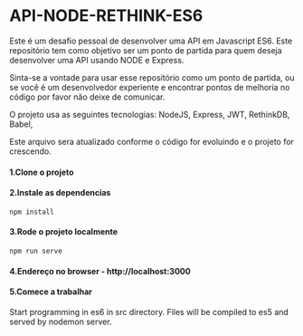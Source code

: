 # API-NODE-RETHINK-ES6
Este é um desafio pessoal de desenvolver uma API em Javascript ES6.
Este repositório tem como objetivo ser um ponto de partida para quem deseja desenvolver
uma API usando NODE e Express.

Sinta-se a vontade para usar esse repositório como um ponto de partida, ou se você é um desenvolvedor experiente e encontrar pontos de melhoria no código por favor não deixe de comunicar.

O projeto usa as seguintes tecnologias:
NodeJS,
Express,
JWT,
RethinkDB,
Babel,

Este arquivo sera atualizado conforme o código for evoluindo e o projeto for crescendo.

#### 1.Clone o projeto

#### 2.Instale as  dependencias
```
npm install
```
#### 3.Rode o projeto localmente

```
npm run serve
```
#### 4.Endereço no browser - http://localhost:3000

#### 5.Comece a trabalhar

Start programming in es6 in src directory. Files will be compiled to es5 and served by nodemon server.

